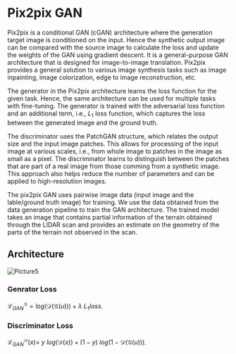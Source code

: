 # Pix2pix GAN

Pix2pix is a conditional GAN (cGAN) architecture where the generation target image is conditioned on the input. Hence the synthetic output image can be compared with the source image to calculate the loss and update the weights of the GAN using gradient descent. It is a general-purpose GAN architecture that is designed for image-to-image translation. Pix2pix provides a general solution to various image synthesis tasks such as image inpainting, image colorization, edge to image reconstruction, etc.

The generator in the Pix2pix architecture learns the loss function for the given task. Hence, the same architecture can be used for multiple tasks with fine-tuning. The generator is trained with the adversarial loss function and an additional term, i.e., $L_1$ loss function, which captures the loss between the generated image and the ground truth. 

The discriminator uses the PatchGAN structure, which relates the output size and the input image patches. This allows for processing of the input image at various scales, i.e., from whole image to patches in the image as small as a pixel. The discriminator learns to distinguish between the patches that are part of a real image from those comming from a synthetic image. This approach also helps reduce the number of parameters and can be applied to high-resolution images.

The pix2pix GAN uses pairwise image data (input image and the lable/ground truth image) for training. We use the data obtained from the data generation pipeline to train the GAN architecture. The trained model takes an image that contains partial information of the terrain obtained through the LIDAR scan and provides an estimate on the geometry of the parts of the terrain not observed in the scan.

## Architecture

![Picture5](https://github.com/SarangSutavani/Generative-Terrain-Reconstruction/assets/45416495/fe94586c-c12a-4e81-839e-318f7dd4fbfd)

### Genrator Loss

$\mathcal{L}_{GAN}^{\mathcal{G}} = log(\mathcal{D}(\mathcal{G}(u))) + \lambda\ L_1 loss$.

### Discriminator Loss

$\mathcal{L}_{GAN}^{\mathcal{D}}(x) =\ y\ log(\mathcal{D}(x)) + (1-y)\ log(1 - \mathcal{D}(\mathcal{G}(u)))$.
